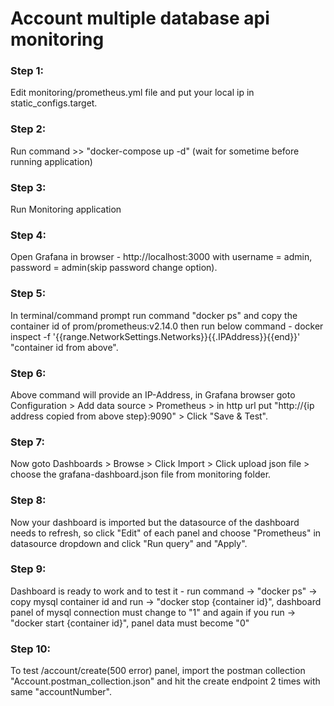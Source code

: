 # Account multiple database api monitoring

### Step 1: 
Edit monitoring/prometheus.yml file and put your local ip in static_configs.target.
### Step 2:
Run command >> "docker-compose up -d" (wait for sometime before running application)
### Step 3:
Run Monitoring application
### Step 4:
Open Grafana in browser - http://localhost:3000 with username = admin, password = admin(skip password change option).
### Step 5:
In terminal/command prompt run command "docker ps" and copy the container id of prom/prometheus:v2.14.0 then run below command - 
docker inspect  -f '{{range.NetworkSettings.Networks}}{{.IPAddress}}{{end}}' "container id from above".
### Step 6:
Above command will provide an IP-Address, in Grafana browser goto Configuration > Add data source > Prometheus > in http url put "http://{ip address copied from above step}:9090" > Click "Save & Test".
### Step 7:
Now goto Dashboards > Browse > Click Import > Click upload json file > choose the grafana-dashboard.json file from monitoring folder.
### Step 8:
Now your dashboard is imported but the datasource of the dashboard needs to refresh, so click "Edit" of each panel and choose "Prometheus" in datasource dropdown and click "Run query" and "Apply".
### Step 9:
Dashboard is ready to work and to test it -  run command -> "docker ps" -> copy mysql container id and run -> "docker stop {container id}", dashboard panel of mysql connection must change to "1" and again if you run -> "docker start {container id}", panel data must become "0"
### Step 10:
To test /account/create(500 error) panel, import the postman collection "Account.postman_collection.json" and hit the create endpoint 2 times with same "accountNumber".
